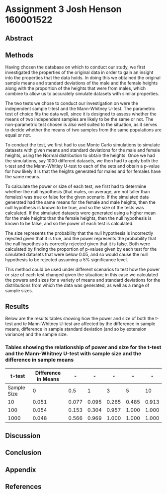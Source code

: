 # Assignment 3 Josh Henson 160001522

## Abstract

## Methods
Having chosen the database on which to conduct our study, we first investigated the properties of the original data in order to gain an insight into the properties that the data holds. In doing this we obtained the original sample means and standard deviations of the male and the female heights along with the proportion of the heights that were from males, which combine to allow us to accurately simulate datasets with similar properties.

The two tests we chose to conduct our investigation on were the independent sample t-test and the Mann-Whitney U-test. The parametric test of choice fits the data well, since it is designed to assess whether the means of two independent samples are likely to be the same or not. The non-parametric test chosen is also well suited to the situation, as it serves to decide whether the means of two samples from the same populations are equal or not.

To conduct the test, we first had to use Monte Carlo simulations to simulate datasets with given means and standard deviations for the male and female heights, using the Normal distribution to obtain the heights. Once we had the simulations, say 1000 different datasets, we then had to apply both the t-test and the Mann-Whitley U-test to each of the sets and obtain a p-value for how likely it is that the heights generated for males and for females have the same means.

To calculate the power or size of each test, we first had to determine whether the null hypothesis (that males, on average, are not taller than females) was true or false for the given scenario. If the simulated data generated had the same means for the female and male heights, then the null hypothesis is known to be true, and so the size of the tests was calculated. If the simulated datasets were generated using a higher mean for the male heights than the female heights, then the null hypothesis is known to be false, and so the power of each test is calculated.

The size represents the probability that the null hypothesis is incorrectly rejected given that it is true, and the power represents the probability that the null hypothesis is correctly rejected given that it is false. Both were calculated by finding the proportion of p-values given by each test for the simulated datasets that were below 0.05, and so would cause the null hypothesis to be rejected assuming a 5% significance level.

This method could be used under different scenarios to test how the power or size of each test changed given the situation; in this case we calculated the powers and sizes for a variety of means and standard deviations for the distributions from which the data was generated, as well as a range of sample sizes.

## Results
Below are the results tables showing how the power and size of both the t-test and te Mann-Whitney U-test are affected by the difference in sample means, difference in sample standard deviation (and so by extension variance) and the sample size.

### Tables showing the relationship of power and size for the t-test and the Mann-Whitney U-test with sample size and the difference in sample means

| t-test | Difference in Means | - | - | - | - | - |
| - | - | - | - | - | - | - |
| Sample Size | 0 | 0.5 | 1 | 3 | 5 | 10 |
| 10 | 0.051 | 0.077 | 0.095 | 0.265 | 0.485 | 0.913 |
| 100 | 0.054 | 0.153 | 0.304 | 0.957 | 1.000 | 1.000 |
| 1000 | 0.048 | 0.566 | 0.969 | 1.000 | 1.000 | 1.000 |


## Discussion

## Conclusion

## Appendix

## References
